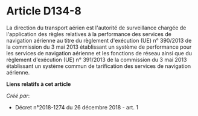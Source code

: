 # Article D134-8

La direction du transport aérien est l'autorité de surveillance chargée de l'application des règles relatives à la
performance des services de navigation aérienne au titre du règlement d'exécution (UE) n° 390/2013 de la commission du 3 mai
2013 établissant un système de performance pour les services de navigation aérienne et les fonctions de réseau ainsi que du
règlement d'exécution (UE) n° 391/2013 de la commission du 3 mai 2013 établissant un système commun de tarification des
services de navigation aérienne.

**Liens relatifs à cet article**

_Créé par_:

  - Décret n°2018-1274 du 26 décembre 2018 - art. 1
